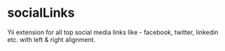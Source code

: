 socialLinks
===========

Yii extension for all top social media links like - facebook, twitter, linkedin etc. with left &amp; right alignment.
